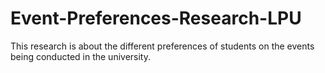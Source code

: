 # Event-Preferences-Research-LPU
This research is about the different preferences of students on the events being conducted in the university.
